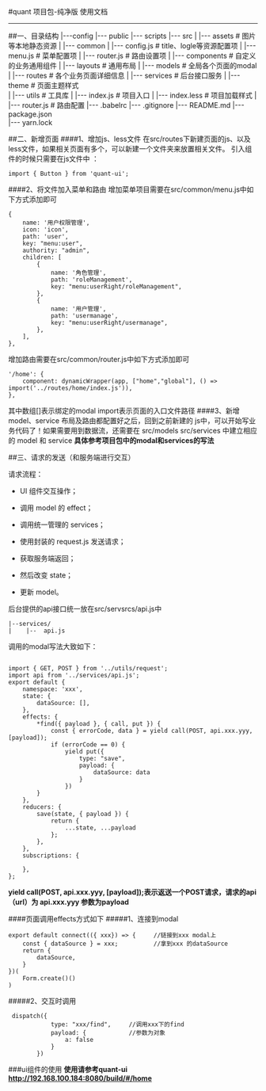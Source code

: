 #quant 项目包-纯净版 使用文档


------

##一、目录结构
     |---config 
     |--- public
     |--- scripts
     |--- src
     |      |--- assets              #  图片等本地静态资源
     |      |--- common
     |          |--- config.js       #  title、logle等资源配置项
     |          |--- menu.js         #  菜单配置项
     |          |--- router.js       #  路由设置项
     |      |--- components          #  自定义的业务通用组件
     |      |--- layouts             #  通用布局
     |      |--- models              #  全局各个页面的modal
     |      |--- routes              #  各个业务页面详细信息
     |      |--- services            #  后台接口服务
     |      |--- theme               #  页面主题样式    
     |      |--- utils               #  工具库
     |      |--- index.js            #  项目入口
     |      |--- index.less          #  项目加载样式
     |      |--- router.js           #  路由配置
     |--- .babelrc
     |--- .gitignore
     |--- README.md
     |--- package.json           
     |--- yarn.lock

##二、新增页面
####1、增加js、less文件
  在src/routes下新建页面的js、以及less文件，如果相关页面有多个，可以新建一个文件夹来放置相关文件。
  引入组件的时候只需要在js文件中 ：
```
import { Button } from 'quant-ui';
```
####2、将文件加入菜单和路由
增加菜单项目需要在src/common/menu.js中如下方式添加即可
```
{
    name: '用户权限管理',
    icon: 'icon',
    path: 'user',
    key: "menu:user",
    authority: "admin",
    children: [
        {
            name: '角色管理',
            path: 'roleManagement',
            key: "menu:userRight/roleManagement",
        },
        {
            name: '用户管理',
            path: 'usermanage',
            key: "menu:userRight/usermanage",
        },
    ],
},
```
增加路由需要在src/common/router.js中如下方式添加即可
```
'/home': {
    component: dynamicWrapper(app, ["home","global"], () => import('../routes/home/index.js')),
},
```
其中数组[]表示绑定的modal import表示页面的入口文件路径
####3、新增 model、service
布局及路由都配置好之后，回到之前新建的 js中，可以开始写业务代码了！如果需要用到数据流，还需要在 src/models src/services 中建立相应的 model 和 service  **具体参考项目包中的modal和services的写法**

##三、请求的发送（和服务端进行交互）

请求流程：

- UI 组件交互操作；

- 调用 model 的 effect；

- 调用统一管理的 services；

- 使用封装的 request.js 发送请求；

- 获取服务端返回；

- 然后改变 state；

- 更新 model。

后台提供的api接口统一放在src/servsrcs/api.js中

    |--services/
    |    |--  api.js
调用的modal写法大致如下：
```

import { GET, POST } from '../utils/request';
import api from '../services/api.js';
export default {
    namespace: 'xxx',
    state: {
        dataSource: [],
    },
    effects: {
        *find({ payload }, { call, put }) {
            const { errorCode, data } = yield call(POST, api.xxx.yyy, [payload]);
            if (errorCode == 0) {
                yield put({
                    type: "save",
                    payload: {
                        dataSource: data
                    }
                })
        }
    },
    reducers: {
        save(state, { payload }) {
            return {
                ...state, ...payload
            };
        },
    },
    subscriptions: {

    },
};

```

**yield call(POST, api.xxx.yyy, [payload]);表示返送一个POST请求，请求的api（url）为 api.xxx.yyy 参数为payload**

####页面调用effects方式如下
#####1、连接到modal
```
export default connect(({ xxx}) => {     //链接到xxx modal上
    const { dataSource } = xxx;          //拿到xxx 的dataSource
    return {
        dataSource,
    }
})(
    Form.create()()
)
```
#####2、交互时调用
```
 dispatch({
            type: "xxx/find",     //调用xxx下的find
            payload: {            //参数为对象
                a: false       
            }
        })
```

###ui组件的使用
**使用请参考quant-ui http://192.168.100.184:8080/build/#/home**